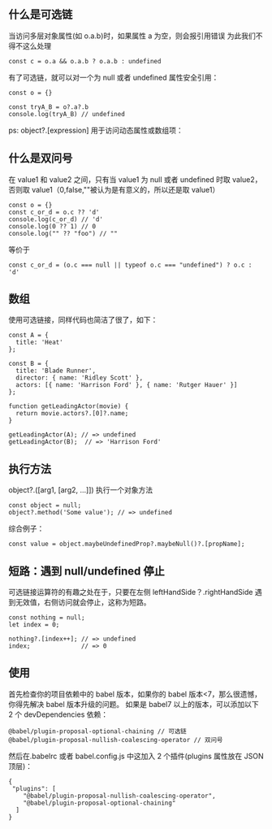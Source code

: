 ## 什么是可选链

当访问多层对象属性(如 o.a.b)时，如果属性 a 为空，则会报引用错误
为此我们不得不这么处理

```
const c = o.a && o.a.b ? o.a.b : undefined
```

有了可选链，就可以对一个为 null 或者 undefined 属性安全引用：

```
const o = {}

const tryA_B = o?.a?.b
console.log(tryA_B) // undefined

```

ps: object?.[expression] 用于访问动态属性或数组项：

## 什么是双问号

在 value1 和 value2 之间，只有当 value1 为 null 或者 undefined 时取 value2，否则取 value1（0,false,""被认为是有意义的，所以还是取 value1）

```
const o = {}
const c_or_d = o.c ?? 'd'
console.log(c_or_d) // 'd'
console.log(0 ?? 1) // 0
console.log("" ?? "foo") // ""
```

等价于

```
const c_or_d = (o.c === null || typeof o.c === "undefined") ? o.c : 'd'
```

## 数组

使用可选链接，同样代码也简洁了很了，如下：

```
const A = {
  title: 'Heat'
};

const B = {
  title: 'Blade Runner',
  director: { name: 'Ridley Scott' },
  actors: [{ name: 'Harrison Ford' }, { name: 'Rutger Hauer' }]
};

function getLeadingActor(movie) {
  return movie.actors?.[0]?.name;
}

getLeadingActor(A); // => undefined
getLeadingActor(B);  // => 'Harrison Ford'
```

## 执行方法

object?.([arg1, [arg2, ...]]) 执行一个对象方法

```
const object = null;
object?.method('Some value'); // => undefined
```

综合例子：

```
const value = object.maybeUndefinedProp?.maybeNull()?.[propName];
```

## 短路：遇到 null/undefined 停止

可选链接运算符的有趣之处在于，只要在左侧 leftHandSide？.rightHandSide 遇到无效值，右侧访问就会停止，这称为短路。

```
const nothing = null;
let index = 0;

nothing?.[index++]; // => undefined
index;              // => 0
```

## 使用

首先检查你的项目依赖中的 babel 版本，如果你的 babel 版本<7，那么很遗憾，你得先解决 babel 版本升级的问题。
如果是 babel7 以上的版本，可以添加以下 2 个 devDependencies 依赖：

```
@babel/plugin-proposal-optional-chaining // 可选链
@babel/plugin-proposal-nullish-coalescing-operator // 双问号
```

然后在.babelrc 或者 babel.config.js 中这加入 2 个插件(plugins 属性放在 JSON 顶层)：

```
{
 "plugins": [
    "@babel/plugin-proposal-nullish-coalescing-operator",
    "@babel/plugin-proposal-optional-chaining"
  ]
}
```
